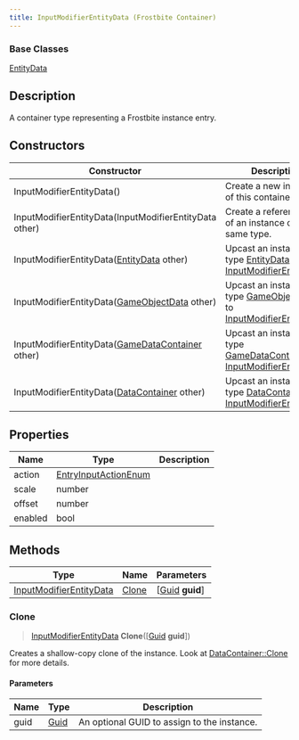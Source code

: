 ```yaml
---
title: InputModifierEntityData (Frostbite Container)
---
```

### Base Classes

[EntityData](EntityData)

## Description

A container type representing a Frostbite instance entry.

## Constructors

| Constructor                                                                        | Description                                                                                                                           |
| ---------------------------------------------------------------------------------- | ------------------------------------------------------------------------------------------------------------------------------------- |
| InputModifierEntityData()                                                          | Create a new instance of this container type.                                                                                         |
| InputModifierEntityData(InputModifierEntityData other)                             | Create a reference copy of an instance of the same type.                                                                              |
| InputModifierEntityData([EntityData](EntityData) other)                            | Upcast an instance of type [EntityData](EntityData) to [InputModifierEntityData](InputModifierEntityData).                            |
| InputModifierEntityData([GameObjectData](GameObjectData) other)                    | Upcast an instance of type [GameObjectData](GameObjectData) to [InputModifierEntityData](InputModifierEntityData).                    |
| InputModifierEntityData([GameDataContainer](GameDataContainer) other)              | Upcast an instance of type [GameDataContainer](GameDataContainer) to [InputModifierEntityData](InputModifierEntityData).              |
| InputModifierEntityData([DataContainer](/vext/ref/cls/shr/datacontainer) other) | Upcast an instance of type [DataContainer](/vext/ref/cls/shr/datacontainer) to [InputModifierEntityData](InputModifierEntityData). |

## Properties

| Name    | Type                                         | Description |
| ------- | -------------------------------------------- | ----------- |
| action  | [EntryInputActionEnum](EntryInputActionEnum) |             |
| scale   | number                                       |             |
| offset  | number                                       |             |
| enabled | bool                                         |             |

## Methods

| Type                                               | Name            | Parameters                                     |
| -------------------------------------------------- | --------------- | ---------------------------------------------- |
| [InputModifierEntityData](InputModifierEntityData) | [Clone](#clone) | \[[Guid](/vext/ref/cls/shr/guid) **guid**\] |

### Clone

> [InputModifierEntityData](InputModifierEntityData) **Clone**(\[[Guid](/vext/ref/cls/shr/guid) **guid**\])

Creates a shallow-copy clone of the instance. Look at [DataContainer::Clone](/vext/ref/cls/shr/datacontainer#clone) for more details.

#### Parameters

| Name | Type         | Description                                 |
| ---- | ------------ | ------------------------------------------- |
| guid | [Guid](Guid) | An optional GUID to assign to the instance. |
